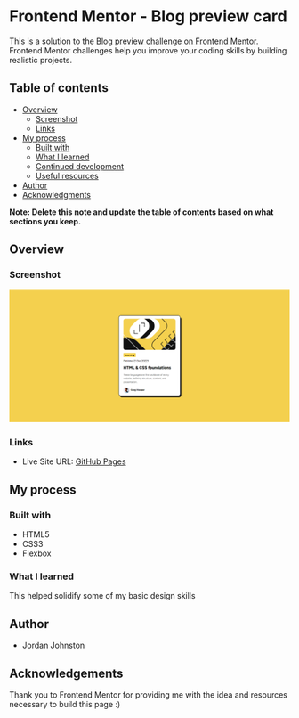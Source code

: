 # Frontend Mentor - Blog preview card
This is a solution to the [Blog preview challenge on Frontend Mentor](https://www.frontendmentor.io/challenges/blog-preview-card-ckPaj01IcS). Frontend Mentor challenges help you improve your coding skills by building realistic projects.

## Table of contents

- [Overview](#overview)
  - [Screenshot](#screenshot)
  - [Links](#links)
- [My process](#my-process)
  - [Built with](#built-with)
  - [What I learned](#what-i-learned)
  - [Continued development](#continued-development)
  - [Useful resources](#useful-resources)
- [Author](#author)
- [Acknowledgments](#acknowledgments)

**Note: Delete this note and update the table of contents based on what sections you keep.**

## Overview

### Screenshot

![alt text](image.png)

### Links

- Live Site URL: [GitHub Pages](https://jordanj03.github.io/social-links-profile)

## My process

### Built with

- HTML5
- CSS3
- Flexbox

### What I learned

This helped solidify some of my basic design skills

## Author

- Jordan Johnston

## Acknowledgements

Thank you to Frontend Mentor for providing me with the idea and resources necessary to build this page :)
